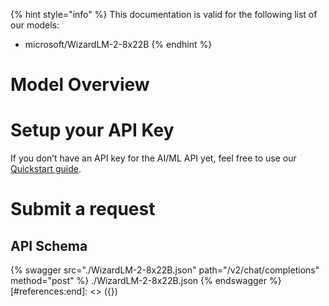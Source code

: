 [#references:start]: <> ({ "template": "openapi" })
{% hint style="info" %}
This documentation is valid for the following list of our models:
* microsoft/WizardLM-2-8x22B
{% endhint %}

# Model Overview


# Setup your API Key
If you don’t have an API key for the AI/ML API yet, feel free to use our [Quickstart guide](https://docs.aimlapi.com/quickstart/setting-up).

# Submit a request
## API Schema
{% swagger src="./WizardLM-2-8x22B.json" path="/v2/chat/completions" method="post" %}
./WizardLM-2-8x22B.json
{% endswagger %}
[#references:end]: <> ({})